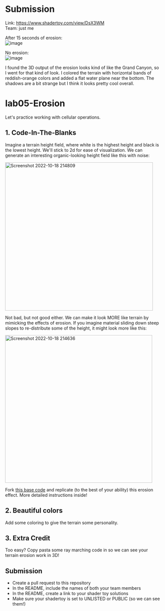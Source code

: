 # Submission

Link: https://www.shadertoy.com/view/DsX3WM  
Team: just me

After 15 seconds of erosion:  
![image](https://user-images.githubusercontent.com/3106877/196738039-49e0fc53-62cc-47f8-9f5d-fd8079579a13.png)

No erosion:  
![image](https://user-images.githubusercontent.com/3106877/196737930-97e71cf5-8245-4cc3-a82d-f631a9fd07a2.png)

I found the 3D output of the erosion looks kind of like the Grand Canyon, so I went for that kind of look. I colored the terrain with horizontal bands of reddish-orange colors and added a flat water plane near the bottom. The shadows are a bit strange but I think it looks pretty cool overall.

# lab05-Erosion
Let's practice working with cellular operations.

## 1. Code-In-The-Blanks
Imagine a terrain height field, where white is the highest height and black is the lowest height. We'll stick to 2d for ease of visualization. We can generate an interesting organic-looking height field like this with noise:

<img width="478" alt="Screenshot 2022-10-18 214809" src="https://user-images.githubusercontent.com/1758825/196586616-18a3a244-22d3-4563-afd0-b4c1627bb42d.png">

Not bad, but not good either. We can make it look MORE like terrain by mimicking the effects of erosion. If you imagine material sliding down steep slopes to re-distribute some of the height, it might look more like this:

<img width="476" alt="Screenshot 2022-10-18 214636" src="https://user-images.githubusercontent.com/1758825/196586668-aa5aef65-d9fc-471a-8fb2-2580660f2b0b.png">

Fork [this base code](https://www.shadertoy.com/view/cdl3W4) and replicate (to the best of your ability) this erosion effect. More detailed instructions inside! 

## 2. Beautiful colors
Add some coloring to give the terrain some personality.

## 3. Extra Credit
Too easy? Copy pasta some ray marching code in so we can see your terrain erosion work in 3D!

## Submission
- Create a pull request to this repository
- In the README, include the names of both your team members
- In the README, create a link to your shader toy solutions
- Make sure your shadertoy is set to UNLISTED or PUBLIC (so we can see them!)
